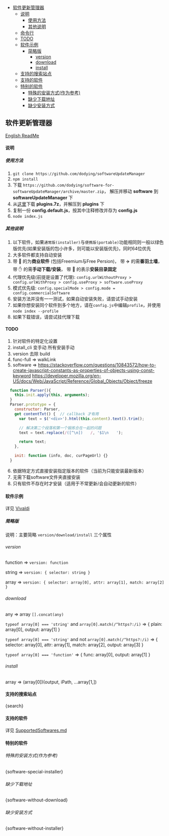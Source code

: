<!-- TOC -->

- [软件更新管理器](#软件更新管理器)
    - [说明](#说明)
      - [使用方法](#使用方法)
      - [其他说明](#其他说明)
    - [命令行](#命令行)
    - [TODO](#todo)
    - [软件示例](#软件示例)
      - [简略版](#简略版)
        - [version](#version)
        - [download](#download)
        - [install](#install)
    - [支持的搜索站点](#支持的搜索站点)
    - [支持的软件](#支持的软件)
    - [特别的软件](#特别的软件)
        - [特殊的安装方式(作为参考)](#特殊的安装方式作为参考)
        - [缺少下载地址](#缺少下载地址)
        - [缺少安装方式](#缺少安装方式)

<!-- /TOC -->


## 软件更新管理器

[English ReadMe](README_en.md)

#### 说明

##### 使用方法

1. `git clone https://github.com/dodying/softwareUpdateManager`
2. `npm install`
3. 下载 `https://github.com/dodying/software-for-softwareUpdateManager/archive/master.zip`，
  解压并移动 **software** 到 **softwareUpdateManager** 下
4. 从[这里](https://github.com/dodying/softwareUpdateManager/releases/tag/plugins)下载 **plugins.7z**，并解压到 **plugins** 下
5. 复制一份 **config.default.js**，按其中注释修改并存为 **config.js**
6. `node index.js`

##### 其他说明

1. 以下软件，如果`通常版(installer)`与`便携版(portable)`功能相同则一般以绿色版优先(如果安装版的包小许多，则可能以安装版优先)，同时64位优先
2. 大多软件都支持自动安装
3. 带 :money_with_wings: 的为**商业软件** (包括Freemium与Free Persion)， 带 :airplane: 的需**番羽土墙**， 带 :hand: 的需**手动下载/安装**， 带 :pushpin: 的表示**安装目录固定**
4. 代理优先级(前提是设置了代理): `config.urlWithoutProxy > config.urlWithProxy > config.useProxy > software.useProxy`
5. 模式优先级: `config.specialMode > config.mode = config.commercialSoftware`
6. 安装方法并没有一一测试，如果自动安装失败，请尝试手动安装
7. 如果你想安装同个软件到多个地方，请在`config.js`中编辑`profile`，并使用`node index --profile`
8. 如果下载错误，请尝试挂代理下载


#### TODO
1. 针对软件的特定化设置
2. install_cli 变手动
  所有安装手动
3. version 去除 build
4. func-full => walkLink
5. software =>
https://stackoverflow.com/questions/10843572/how-to-create-javascript-constants-as-properties-of-objects-using-const-keyword
https://developer.mozilla.org/en-US/docs/Web/JavaScript/Reference/Global_Objects/Object/freeze
```js
  function Parser(){
    this.init.apply(this, arguments);
  }
  Parser.prototype = {
    constructor: Parser,
    get contentTxt() {  // callback 才有用
      var text = $('<div>').html(this.content).text().trim();

      // 解决第二个段落和第一个锻炼合在一起的问题
      text = text.replace(/([^\n])　　/, '$1\n　　');

      return text;
    },

    init: function (info, doc, curPageUrl) {}
  }
```
6. 依据特定方式直接安装指定版本的软件（当前为只能安装最新版本）
7. 无需下载software文件夹直接安装
8. 只有软件不存在时才安装（适用于不常更新/会自动更新的软件）

#### 软件示例

详见 [Vivaldi](software/Vivaldi.js)

##### 简略版

说明：主要简略 `version/download/install` 三个属性

###### version

function => `version: function`

string => `version: { selector: string }`

array => `version: { selector: array[0], attr: array[1], match: array[2] }`

###### download

any => array `[].concat(any)`

`typeof array[0] === 'string'` and `array[0].match(/^https?:/i)` => { plain: array[0], output: array[1] }

`typeof array[0] === 'string'` and not `array[0].match(/^https?:/i)` => { selector: array[0], attr: array[1], match: array[2], output: array[3] }

`typeof array[0] === 'function'` => { func: array[0], output: array[1] }

###### install

array => (array[0])(output, iPath, ...array[1,])


#### 支持的搜索站点

{search}


#### 支持的软件

详见 [SupportedSoftwares.md](SupportedSoftwares.md)

#### 特别的软件

###### 特殊的安装方式(作为参考)

{software-special-installer}

###### 缺少下载地址

{software-without-download}

###### 缺少安装方式

{software-without-installer}
